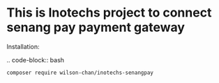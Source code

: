 This is Inotechs project to connect senang pay payment gateway
===================================================================
Installation: 

.. code-block:: bash

    composer require wilson-chan/inotechs-senangpay
